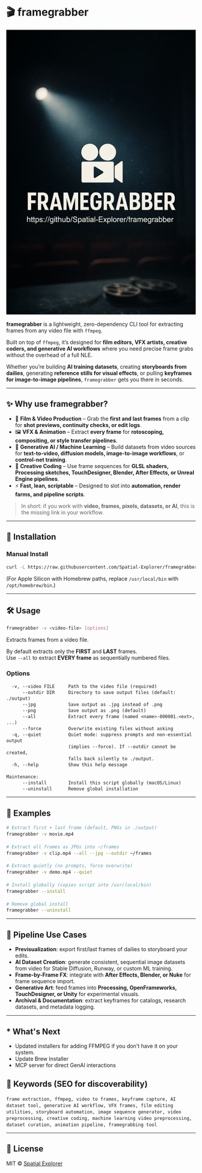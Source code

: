 # 🎬 framegrabber  

![Demo of framegrabber in action](/assets/demo-framegrabber.gif)

**framegrabber** is a lightweight, zero-dependency CLI tool for extracting frames from any video file with `ffmpeg`.  

Built on top of `ffmpeg`, it’s designed for **film editors, VFX artists, creative coders, and generative AI workflows** where you need precise frame grabs without the overhead of a full NLE.  

Whether you’re building **AI training datasets**, creating **storyboards from dailies**, generating **reference stills for visual effects**, or pulling **keyframes for image-to-image pipelines**, `framegrabber` gets you there in seconds.  

---

## ✨ Why use framegrabber?
- 🎥 **Film & Video Production** – Grab the **first and last frames** from a clip for **shot previews, continuity checks, or edit logs**.  
- 🖼️ **VFX & Animation** – Extract **every frame** for **rotoscoping, compositing, or style transfer pipelines**.  
- 🤖 **Generative AI / Machine Learning** – Build datasets from video sources for **text-to-video, diffusion models, image-to-image workflows**, or **control-net training**.  
- 🎨 **Creative Coding** – Use frame sequences for **GLSL shaders, Processing sketches, TouchDesigner, Blender, After Effects, or Unreal Engine pipelines**.  
- ⚡ **Fast, lean, scriptable** – Designed to slot into **automation, render farms, and pipeline scripts**.  

> In short: if you work with **video, frames, pixels, datasets, or AI**, this is the missing link in your workflow.  

---

## 🚀 Installation
<!--
### Homebrew (recommended for macOS*)
```bash
brew tap Spatial-Explorer/framegrabber
brew install framegrabber
```
-->

### Manual Install
```bash
curl -L https://raw.githubusercontent.com/Spatial-Explorer/framegrabber/main/framegrabber   -o /usr/local/bin/framegrabber && chmod +x /usr/local/bin/framegrabber
```

(For Apple Silicon with Homebrew paths, replace `/usr/local/bin` with `/opt/homebrew/bin`.)

---

## 🛠️ Usage
```bash
framegrabber -v <video-file> [options]
```

Extracts frames from a video file.  

By default extracts only the **FIRST** and **LAST** frames.  
Use `--all` to extract **EVERY frame** as sequentially numbered files.

### Options
```
  -v, --video FILE     Path to the video file (required)
      --outdir DIR     Directory to save output files (default: ./output)
      --jpg            Save output as .jpg instead of .png
      --png            Save output as .png (default)
      --all            Extract every frame (named <name>-000001.<ext>, ...)
      --force          Overwrite existing files without asking
  -q, --quiet          Quiet mode: suppress prompts and non-essential output
                       (implies --force). If --outdir cannot be created,
                       falls back silently to ./output.
  -h, --help           Show this help message

Maintenance:
      --install        Install this script globally (macOS/Linux)
      --uninstall      Remove global installation
```

---

## 🎯 Examples
```bash
# Extract first + last frame (default, PNGs in ./output)
framegrabber -v movie.mp4

# Extract all frames as JPGs into ~/frames
framegrabber -v clip.mp4 --all --jpg --outdir ~/frames

# Extract quietly (no prompts, force overwrite)
framegrabber -v demo.mp4 --quiet

# Install globally (copies script into /usr/local/bin)
framegrabber --install

# Remove global install
framegrabber --uninstall
```

---

## 🧩 Pipeline Use Cases
- **Previsualization**: export first/last frames of dailies to storyboard your edits.  
- **AI Dataset Creation**: generate consistent, sequential image datasets from video for Stable Diffusion, Runway, or custom ML training.  
- **Frame-by-Frame FX**: integrate with **After Effects, Blender, or Nuke** for frame sequence import.  
- **Generative Art**: feed frames into **Processing, OpenFrameworks, TouchDesigner, or Unity** for experimental visuals.  
- **Archival & Documentation**: extract keyframes for catalogs, research datasets, and metadata logging.  

---
## * What's Next
- Updated installers for adding FFMPEG if you don't have it on your system.
- Update Brew Installer
- MCP server for direct GenAI interactions 

## 🔑 Keywords (SEO for discoverability)
`frame extraction, ffmpeg, video to frames, keyframe capture, AI dataset tool, generative AI workflow, VFX frames, film editing utilities, storyboard automation, image sequence generator, video preprocessing, creative coding, machine learning video preprocessing, dataset curation, animation pipeline, framegrabbing tool`

---

## 📜 License
MIT © [Spatial Explorer](https://github.com/Spatial-Explorer)
